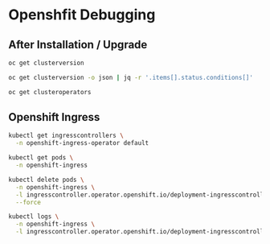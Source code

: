 # Openshfit Debugging

## After Installation / Upgrade

```bash
oc get clusterversion

oc get clusterversion -o json | jq -r '.items[].status.conditions[]'
```

```bash
oc get clusteroperators
```

## Openshift Ingress

```bash
kubectl get ingresscontrollers \
  -n openshift-ingress-operator default
```

```bash
kubectl get pods \
  -n openshift-ingress

kubectl delete pods \
  -n openshift-ingress \
  -l ingresscontroller.operator.openshift.io/deployment-ingresscontroller=default \
  --force

kubectl logs \
  -n openshift-ingress \
  -l ingresscontroller.operator.openshift.io/deployment-ingresscontroller=default --follow
```
